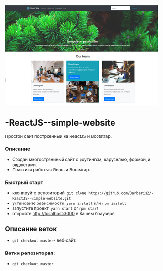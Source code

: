![](https://github.com/Barbaris2/-ReactJS--simple-website/blob/master/img/1.png)

# -ReactJS--simple-website

Простой сайт построенный на ReactJS и Bootstrap.

### Описание

- Cоздан многостраниный сайт с роутингом, каруселью, формой, и виджетами.
- Практика работы с React и Bootstrap.

### Быстрый старт

- клонируйте репозиторий: `git clone https://github.com/Barbaris2/-ReactJS--simple-website.git`
- установите зависимости: `yarn install` или `npm install`
- запустите проект: `yarn start` or `npm start`
- откройте [http://localhost:3000](http://localhost:3000) в Вашем браузере.

## Описание веток

- `git checkout master`- веб-сайт.

### Ветки репозитория:

- `git checkout master`
